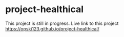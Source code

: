 # project-healthical
This project is still in progress. Live link to this project https://opski123.github.io/project-healthical/
